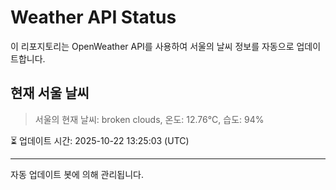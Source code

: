 
# Weather API Status

이 리포지토리는 OpenWeather API를 사용하여 서울의 날씨 정보를 자동으로 업데이트합니다.

## 현재 서울 날씨
> 서울의 현재 날씨: broken clouds, 온도: 12.76°C, 습도: 94%

⏳ 업데이트 시간: 2025-10-22 13:25:03 (UTC)

---
자동 업데이트 봇에 의해 관리됩니다.
